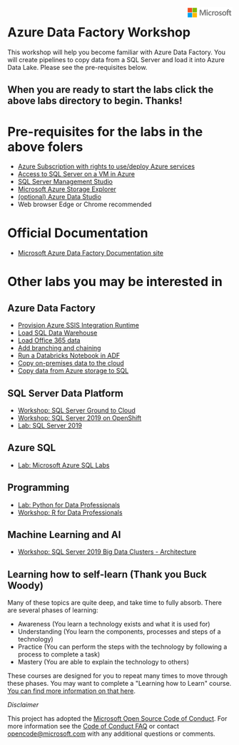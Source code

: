 <img style="float: right;" src="./graphics/solutions-microsoft-logo-small.png">

# Azure Data Factory Workshop

This workshop will help you become familiar with Azure Data Factory. You will create pipelines to copy data from a SQL Server and load it into Azure Data Lake.
Please see the pre-requisites below.  

## When you are ready to start the labs click the above labs directory to begin. Thanks!

# Pre-requisites for the labs in the above folers
- [Azure Subscription with rights to use/deploy Azure services](https://portal.azure.com)
- [Access to SQL Server on a VM in Azure](https://github.com/krepko7/Azure-Data-Factory/tree/master/labs/Lab0%20-%20Set%20up)
- [SQL Server Management Studio](https://docs.microsoft.com/en-us/sql/ssms/download-sql-server-management-studio-ssms)
- [Microsoft Azure Storage Explorer](https://azure.microsoft.com/en-us/features/storage-explorer/)
- [(optional) Azure Data Studio](https://docs.microsoft.com/en-us/sql/azure-data-studio/download?view=sql-server-ver15)
- Web browser Edge or Chrome recommended

# Official Documentation
- [Microsoft Azure Data Factory Documentation site](https://docs.microsoft.com/en-us/azure/data-factory/)

# Other labs you may be interested in

## Azure Data Factory
- [Provision Azure SSIS Integration Runtime](https://docs.microsoft.com/en-us/azure/data-factory/tutorial-deploy-ssis-packages-azure)
- [Load SQL Data Warehouse](https://docs.microsoft.com/en-us/azure/data-factory/load-azure-sql-data-warehouse)
- [Load Office 365 data](https://docs.microsoft.com/en-us/azure/data-factory/load-office-365-data)
- [Add branching and chaining](https://docs.microsoft.com/en-us/azure/data-factory/tutorial-control-flow-portal)
- [Run a Databricks Notebook in ADF](https://docs.microsoft.com/en-us/azure/data-factory/transform-data-using-databricks-notebook)
- [Copy on-premises data to the cloud](https://docs.microsoft.com/en-us/azure/data-factory/tutorial-hybrid-copy-portal)
- [Copy data from Azure storage to SQL](https://docs.microsoft.com/en-us/azure/data-factory/tutorial-copy-data-portal)


## SQL Server Data Platform

- [Workshop: SQL Server Ground to Cloud](https://github.com/microsoft/sqlworkshops-sqlg2c)
- [Workshop: SQL Server 2019 on OpenShift](https://github.com/microsoft/sqlworkshops-sqlonopenshift)
- [Lab: SQL Server 2019](https://github.com/microsoft/sqlworkshops-sql2019lab)


## Azure SQL 
- [Lab: Microsoft Azure SQL Labs](https://github.com/microsoft/sqlworkshops-azuresqllabs)

## Programming

- [Lab: Python for Data Professionals](https://github.com/microsoft/sqlworkshops-pythonfordatapros)
- [Workshop: R for Data Professionals](https://github.com/microsoft/sqlworkshops-RForDataProfessionals)

## Machine Learning and AI

- [Workshop: SQL Server 2019 Big Data Clusters - Architecture](https://github.com/microsoft/sqlworkshops-bdc)

## Learning how to self-learn (Thank you Buck Woody)

Many of these topics are quite deep, and take time to fully absorb. There are several phases of learning:

 - Awareness (You learn a technology exists and what it is used for)
 - Understanding (You learn the components, processes and steps of a technology)
 - Practice (You can perform the steps with the technology by following a process to complete a task)
 - Mastery (You are able to explain the technology to others)

These courses are designed for you to repeat many times to move through these phases. You may want to complete a "Learning how to Learn" course. <a href="https://www.nytimes.com/2017/08/04/education/edlife/learning-how-to-learn-barbara-oakley.html" target="_blank">You can find more information on that here</a>. 

*Disclaimer*

This project has adopted the [Microsoft Open Source Code of Conduct](https://opensource.microsoft.com/codeofconduct/). For more information see the [Code of Conduct FAQ](https://opensource.microsoft.com/codeofconduct/faq/) or contact [opencode@microsoft.com](mailto:opencode@microsoft.com) with any additional questions or comments.

